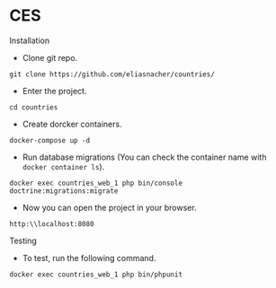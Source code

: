 # CES

Installation

- Clone git repo.

`git clone https://github.com/eliasnacher/countries/`

- Enter the project.

`cd countries`

- Create dorcker containers.

`docker-compose up -d`

- Run database migrations (You can check the container name with `docker container ls`).

`docker exec countries_web_1 php bin/console doctrine:migrations:migrate`

- Now you can open the project in your browser.

`http:\\localhost:8080`

Testing

- To test, run the following command.

`docker exec countries_web_1 php bin/phpunit`
